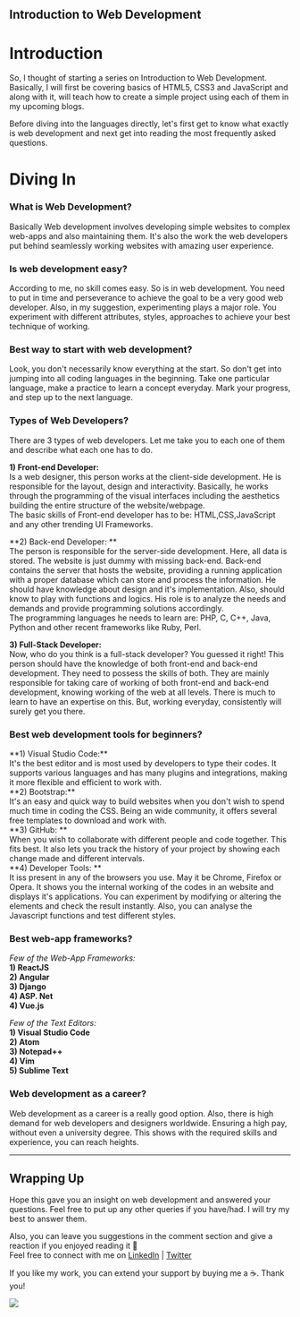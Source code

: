 ## Introduction to Web Development

<head><meta name="monetization" content="$ilp.uphold.com/fXgYL9dgXzHk"></head>
<h1> Introduction </h1>
So, I thought of starting a series on Introduction to Web Development. Basically, I will first be covering basics of HTML5, CSS3 and JavaScript and along with it, will teach how to create a simple project using each of them in my upcoming blogs. 

Before diving into the languages directly, let's first get to know what exactly is web development and next get into reading the most frequently asked questions. 

<h1>Diving In</h1>
<h3>What is Web Development?</h3>

> 
Basically Web development involves developing simple websites to complex web-apps and also maintaining them. It's also the work the web developers put behind seamlessly working websites with amazing user experience.

<h3>Is web development easy?</h3>

> 
According to me, no skill comes easy. So is in web development. You need to put in time and perseverance to achieve the goal to be a very good web developer. Also, in my suggestion, experimenting plays a major role. You experiment with different attributes, styles, approaches to achieve your best technique of working.

<h3> Best way to start with web development? </h3>

> 
Look, you don't necessarily know everything at the start. So don't get into jumping into all coding languages in the beginning. Take one particular language, make a practice to learn a concept everyday. Mark your progress, and step up to the next language.

### Types of Web Developers?

> 
There are 3 types of web developers. Let me take you to each one of them and describe what each one has to do.

**1) Front-end Developer:**  <br>
Is a web designer, this person works at the client-side development. He is responsible for the layout, design and interactivity. Basically, he works through the programming of the visual interfaces including the aesthetics building the entire structure of the website/webpage. <br>
The basic skills of Front-end developer has to be: HTML,CSS,JavaScript and any other trending UI Frameworks.

**2) Back-end Developer: **<br>
The person is responsible for the server-side development. Here, all data is stored. The website is just dummy with missing back-end. Back-end contains the server that hosts the website, providing a running application with a proper database which can store and process the information.
He should have knowledge about design and it's implementation. Also, should know to play with functions and logics. His role is to analyze the needs and demands and  provide programming solutions accordingly. <br>
The programming languages he needs to learn are: PHP, C, C++, Java, Python and other recent frameworks like Ruby, Perl.

**3) Full-Stack Developer:** <br>
Now, who do you think is a full-stack developer? You guessed it right! This person should have the knowledge of both front-end and back-end development. They need to possess the skills of both.
They are mainly responsible for taking care of working of both front-end and back-end development, knowing working of the web at all levels. There is much to learn to have an expertise on this. But, working everyday, consistently will surely get you there.

<h3>Best web development tools for beginners?</h3>
**1) Visual Studio Code:** <br>
It's the best editor and is most used by developers to type their codes. It supports various languages and has many plugins and integrations, making it more flexible and efficient to work with. <br>
**2) Bootstrap:** <br>
It's an easy and quick way to build websites when you don't wish to spend much time in coding the CSS. Being an wide community, it offers several free templates to download and work with. <br>
**3) GitHub: ** <br>
When you wish to collaborate with different people and code together. This fits best. It also lets you track the history of your project by showing each change made and different intervals. <br>
**4) Developer Tools: ** <br>
It iss present in any of the browsers you use. May it be Chrome, Firefox or Opera. It shows you the internal working of the codes in an website and displays it's applications. You can experiment by modifying or altering the elements and check the result instantly. Also, you can analyse the Javascript functions and test different styles.

<h3>Best web-app frameworks?</h3>

*Few of the Web-App Frameworks:* <br>
**1) ReactJS <br>
2) Angular <br>
3) Django <br>
4) ASP. Net <br>
4) Vue.js** <br>

*Few of the Text Editors:* <br> 
**1) Visual Studio Code <br>
2) Atom <br>
3) Notepad++ <br>
4) Vim <br>
5) Sublime Text**

<h3>Web development as a career?</h3>

> 
Web development as a career is a really good option. Also, there is high demand for web developers and designers worldwide. Ensuring a high pay, without even a university degree. This shows with the required skills and experience, you can reach heights. 

<b><hr></b>
## Wrapping Up

Hope this gave you an insight on web development and answered your questions.
Feel free to put up any other queries if you have/had. I will try my best to answer them.

Also, you can leave you suggestions in the comment section and give a reaction if you enjoyed reading it 💖 <br>
Feel free to connect with me on  [LinkedIn](https://www.linkedin.com/in/bhumikhokhani/)  |  [Twitter](https://twitter.com/bhumikhokhani) 
<br>
> 
If you like my work, you can extend your support by buying me a ☕. Thank you!

<a href="https://www.buymeacoffee.com/bhumikhokhani"><img src="https://img.buymeacoffee.com/button-api/?text=Buy me a coffee&emoji=&slug=bhumikhokhani&button_colour=FF5F5F&font_colour=ffffff&font_family=Cookie&outline_colour=000000&coffee_colour=FFDD00"></a>

